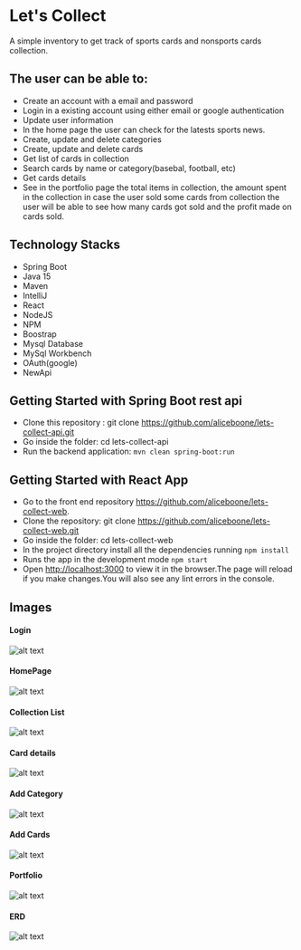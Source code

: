 # Let's Collect 

A simple inventory to get track of sports cards and nonsports cards collection. 

## The user can be able to:

   - Create an account with a email and password
   - Login in a existing account using either email or google authentication
   - Update user information
   - In the home page the user can check for the latests sports news.
   - Create, update and delete categories
   - Create, update and delete cards
   - Get list of cards in collection 
   - Search cards by name or category(basebal, football, etc)
   - Get cards details
   - See in the portfolio page the total items in collection, the amount spent in the collection in case the user sold some cards from collection the user will be able to see how many cards got sold and the profit made on cards sold.
 
## Technology Stacks
   - Spring Boot
   - Java 15
   - Maven 
   - IntelliJ 
   - React
   - NodeJS 
   - NPM 
   - Boostrap
   - Mysql Database
   - MySql Workbench
   - OAuth(google)
   - NewApi
  
## Getting Started with Spring Boot rest api
   - Clone this repository : git clone https://github.com/aliceboone/lets-collect-api.git
   - Go inside the folder: cd lets-collect-api
   - Run the backend application: `mvn clean spring-boot:run`
  
## Getting Started with  React App
   - Go to the front end repository https://github.com/aliceboone/lets-collect-web.
   - Clone the repository: git clone https://github.com/aliceboone/lets-collect-web.git
   - Go inside the folder: cd lets-collect-web
   - In the project directory install all the dependencies running `npm install` 
   - Runs the app in the development mode `npm start`
   - Open [http://localhost:3000](http://localhost:3000) to view it in the browser.The page will reload if you make changes.You will also see any lint errors in the console.

## Images

#### Login

![alt text](https://i.ibb.co/mz0NH84/Screen-Shot-2021-02-17-at-4-50-29-PM.png)

#### HomePage

![alt text](https://i.ibb.co/m0h2FRF/Screen-Shot-2021-02-17-at-4-37-18-PM.png)

#### Collection List

![alt text](https://i.ibb.co/hyT3spL/Screen-Shot-2021-02-17-at-4-37-48-PM.png)

#### Card details

![alt text](https://i.ibb.co/nfxnt8H/Screen-Shot-2021-02-17-at-4-38-28-PM.png)

#### Add Category

![alt text](https://i.ibb.co/Tbxsskj/Screen-Shot-2021-02-17-at-4-39-13-PM.png)

#### Add Cards
![alt text](https://i.ibb.co/6rKZ23J/Screen-Shot-2021-02-17-at-4-38-58-PM.png)

#### Portfolio

![alt text](https://i.ibb.co/C07d43T/Screen-Shot-2021-02-17-at-4-39-25-PM.png)

#### ERD

![alt text](https://i.ibb.co/hWKh2yP/let-s-collect-ERD.png)
